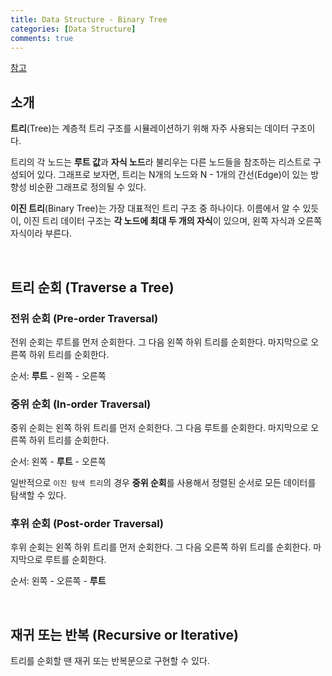```yaml
---
title: Data Structure - Binary Tree
categories: [Data Structure]
comments: true
---
```


[참고](https://leetcode.com/explore/learn/card/data-structure-tree/)

## 소개

**트리**(Tree)는 계층적 트리 구조를 시뮬레이션하기 위해 자주 사용되는 데이터 구조이다.

트리의 각 노드는 **루트 값**과 **자식 노드**라 불리우는 다른 노드들을 참조하는 리스트로 구성되어 있다. 그래프로 보자면, 트리는 N개의 노드와 N - 1개의 간선(Edge)이 있는 방향성 비순환 그래프로 정의될 수 있다.

**이진 트리**(Binary Tree)는 가장 대표적인 트리 구조 중 하나이다. 이름에서 알 수 있듯이, 이진 트리 데이터 구조는 **각 노드에 최대 두 개의 자식**이 있으며, 왼쪽 자식과 오른쪽 자식이라 부른다.

<br>

## 트리 순회 (Traverse a Tree)

### 전위 순회 (Pre-order Traversal)

전위 순회는 루트를 먼저 순회한다. 그 다음 왼쪽 하위 트리를 순회한다. 마지막으로 오른쪽 하위 트리를 순회한다.

순서: **루트** - 왼쪽 - 오른쪽

### 중위 순회 (In-order Traversal)

중위 순회는 왼쪽 하위 트리를 먼저 순회한다. 그 다음 루트를 순회한다. 마지막으로 오른쪽 하위 트리를 순회한다.

순서: 왼쪽 - **루트** - 오른쪽

일반적으로 `이진 탐색 트리`의 경우 **중위 순회**를 사용해서 정렬된 순서로 모든 데이터를 탐색할 수 있다.

### 후위 순회 (Post-order Traversal)

후위 순회는 왼쪽 하위 트리를 먼저 순회한다. 그 다음 오른쪽 하위 트리를 순회한다. 마지막으로 루트를 순회한다.

순서: 왼쪽 - 오른쪽 - **루트**

<br>

## 재귀 또는 반복 (Recursive or Iterative)

트리를 순회할 땐 재귀 또는 반복문으로 구현할 수 있다.
